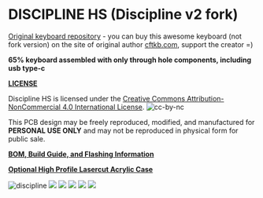 # DISCIPLINE HS (Discipline v2 fork)
[Original keyboard repository](https://github.com/coseyfannitutti/discipline) - you can buy this awesome keyboard (not fork version) on the site of original author [cftkb.com](https://www.cftkb.com/), support the creator =)

**65% keyboard assembled with only through hole components, including usb type-c**


**[LICENSE](LICENSE)**

Discipline HS is licensed under the [Creative Commons Attribution-NonCommercial 4.0 International License](https://creativecommons.org/licenses/by-nc/4.0/). ![cc-by-nc](https://i.creativecommons.org/l/by-nc/4.0/88x31.png)

This PCB design may be freely reproduced, modified, and manufactured for **PERSONAL USE ONLY** and may not be reproduced in physical form for public sale.

**[BOM, Build Guide, and Flashing Information](./doc)**

**[Optional High Profile Lasercut Acrylic Case](./acrylic-case)**

![discipline](./doc/images/discipline.jpeg)
![](./doc/images/discipline-black.jpeg)
![](./doc/images/discipline-bottom.jpeg)
![](./doc/images/discipline-top.png)
![](./doc/images/discipline-bottom.png)
![](./doc/images/discipline-plate.png)